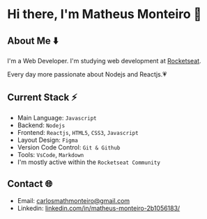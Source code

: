 # Hi there, I'm Matheus Monteiro 👋

## About Me ⬇️
I'm a Web Developer. I'm studying web development at [Rocketseat](https://www.rocketseat.com.br/).

Every day more passionate about Nodejs and Reactjs.💗

## Current Stack ⚡️
- Main Language: `Javascript`
- Backend: `Nodejs`
- Frontend: `Reactjs`, `HTML5`, `CSS3`, `Javascript`
- Layout Design: `Figma`
- Version Code Control: `Git & Github`
- Tools: `VsCode`, `Markdown`
- I'm mostly active within the `Rocketseat Community`

## Contact 🌐
- Email: carlosmathmonteiro@gmail.com
- Linkedin: [linkedin.com/in/matheus-monteiro-2b1056183/](https://www.linkedin.com/in/matheus-monteiro-2b1056183/)
